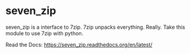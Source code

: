seven_zip
=========

seven_zip is a interface to 7zip. 7zip unpacks everything. Really. Take this module to use 7zip with python.

Read the Docs: https://seven_zip.readthedocs.org/en/latest/
